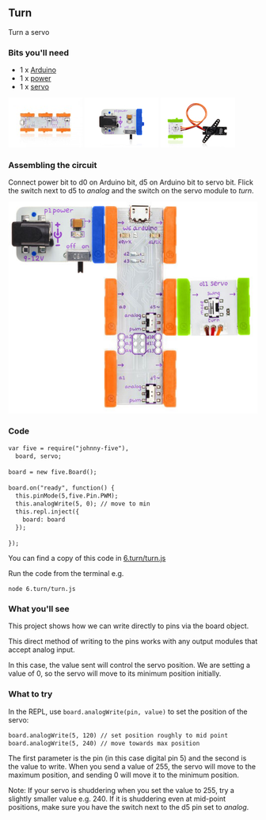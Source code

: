 ## Turn

Turn a servo

### Bits you'll need

* 1 x [Arduino](http://littlebits.cc/bits/arduino)
* 1 x [power](http://littlebits.cc/bits/littlebits-power)
* 1 x [servo](http://littlebits.cc/bits/servo)

![image](../images/arduino.jpg)
![image](../images/power.jpg)
![image](../images/servo.jpg)


### Assembling the circuit

Connect power bit to d0 on Arduino bit, d5 on Arduino bit to servo bit. Flick the switch next to d5 to _analog_ and the switch on the servo module to _turn_.

![image](../images/sweep.jpg)

### Code

    var five = require("johnny-five"), 
      board, servo;

    board = new five.Board();

    board.on("ready", function() {
      this.pinMode(5,five.Pin.PWM);
      this.analogWrite(5, 0); // move to min
      this.repl.inject({
        board: board
      });

    });

You can find a copy of this code in [6.turn/turn.js](./turn.js)

Run the code from the terminal e.g.

    node 6.turn/turn.js

### What you'll see

This project shows how we can write directly to pins via the board object.

This direct method of writing to the pins works with any output modules that accept analog input.

In this case, the value sent will control the servo position. We are setting a value of 0, so the servo will move to its minimum position initially.


### What to try

In the REPL, use `board.analogWrite(pin, value)` to set the position of the servo:

    board.analogWrite(5, 120) // set position roughly to mid point
    board.analogWrite(5, 240) // move towards max position
  
The first parameter is the pin (in this case digital pin 5) and the second is the value to write. When you send a value of 255, the servo will move to the maximum position, and sending 0 will move it to the minimum position.

Note: If your servo is shuddering when you set the value to 255, try a slightly smaller value e.g. 240. If it is shuddering even at mid-point positions, make sure you have the switch next to the d5 pin set to _analog_. 